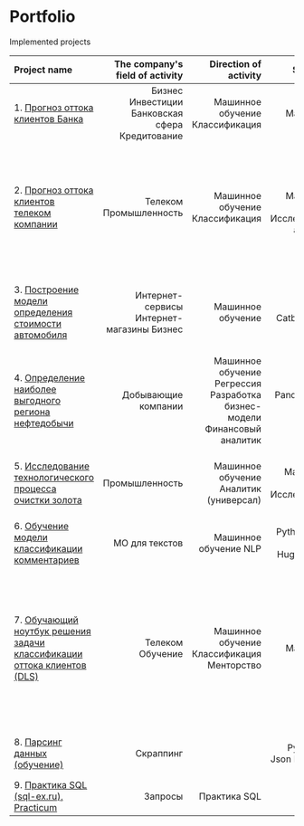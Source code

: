 # Portfolio

Implemented projects

| Project name | The company's field of activity | Direction of activity | Skills and tools | Project objectives            | 
| :---------------- | ----------------: | ----------------: | ----------------: | :---------------------------------: |  
|1. [Прогноз оттока клиентов Банка]()   | Бизнес  Инвестиции Банковская сфера Кредитование | Машинное обучение Классификация | Python Pandas Matplotlib Scikit-learn | На основе данных из банка определить клиента, который может уйти |
|2. [Прогноз оттока клиентов телеком компании]()   | Телеком Промышленность | Машинное обучение Классификация | Python Pandas Matplotlib Scikit-learn Исследовательский анализ данных| По персональным данным некоторых клиентов, информации о тарифе и договорах научиться прогнозировать отток клиентов |
|3. [Построение модели определения стоимости автомобиля](https://github.com/SamuelFoxTower/Portfolio/tree/main/determining-cost-cars) | Интернет-сервисы Интернет-магазины Бизнес | Машинное обучение | Python Pandas Catboost LightGBM | Разработка системы рекомендации стоимости автомобиля на основе его описания | 
|4. [Определение наиболее выгодного региона нефтедобычи]() | Добывающие компании | Машинное обучение Регрессия Разработка бизнес-модели Финансовый аналитик | Pandas Scikit-learn Bootstrap | На основе данных геологии разведки выбрать район добычи нефти |
|5. [Исследование технологического процесса очистки золота]() | Промышленность | Машинное обучение Аналитик (универсал) | Python Pandas Matplotlib Numpy Scikit-learn Исследовательский анализ | Спрогнозировать концентрацию золота при проведении процесса очистки золота | 
|6. [Обучение модели классификации комментариев](https://github.com/SamuelFoxTower/Portfolio/tree/main/сlassification-comments) | МО для текстов | Машинное обучение NLP | Python Scikit-learn Numpy Torch HuggingFace BERT  | Определение токсичности комментариев | 
|7. [Обучающий ноутбук решения задачи классификации оттока клиентов (DLS)](https://github.com/SamuelFoxTower/Portfolio/tree/main/churn_telecom_DLS) | Телеком Обучение | Машинное обучение Классификация Менторство | Python Pandas Matplotlib Scikit-learn | Данная задача проверялась другими студентами и была выполнена таким образом, чтобы дать возможность посмотреть и подчерпнуть методы хорошей и понятной реализации решения задачи |
|8. [Парсинг данных (обучение)](https://github.com/SamuelFoxTower/Portfolio/tree/master/pars-examples) | Скраппинг |  | Python Requests Json BeautifulSoup4 | Скраппинг товаров с сайта интренет-магазина | 
|9. [Практика SQL (sql-ex.ru), Practicum]() | Запросы | Практика SQL | SQL SQLite3 PostgreSQL | Решение задач тренажера SQL |
